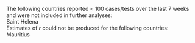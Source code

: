The following countries reported < 100 cases/tests over the last 7 weeks and were not included in further analyses:<br>Saint Helena
<br>
Estimates of *r* could not be produced for the following countries:<br>Mauritius
<br>
